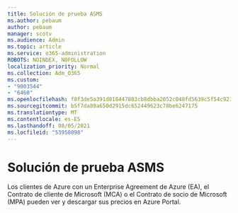 ```yaml
---
title: Solución de prueba ASMS
ms.author: pebaum
author: pebaum
manager: scotv
ms.audience: Admin
ms.topic: article
ms.service: o365-administration
ROBOTS: NOINDEX, NOFOLLOW
localization_priority: Normal
ms.collection: Adm_O365
ms.custom:
- "9003544"
- "6460"
ms.openlocfilehash: f8f3de5a391d818447883cb8dbba2052c048fd5639c5f54c921ef5247dc6d6a1
ms.sourcegitcommit: b5f7da89a650d2915dc652449623c78be6247175
ms.translationtype: MT
ms.contentlocale: es-ES
ms.lasthandoff: 08/05/2021
ms.locfileid: "53950898"
---
```

# <a name="asms-test-solution"></a>Solución de prueba ASMS

Los clientes de Azure con un Enterprise Agreement de Azure (EA), el Contrato de cliente de Microsoft (MCA) o el Contrato de socio de Microsoft (MPA) pueden ver y descargar sus precios en Azure Portal.
